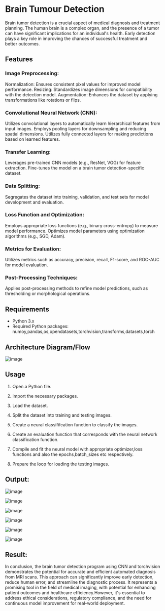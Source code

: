 
# Brain Tumour Detection

Brain tumor detection is a crucial aspect of medical diagnosis and treatment planning. 
The human brain is a complex organ, and the presence of a tumor can have significant implications for an individual's health. 
Early detection plays a key role in improving the chances of successful treatment and better outcomes.

## Features

### Image Preprocessing:

Normalization: Ensures consistent pixel values for improved model performance.
Resizing: Standardizes image dimensions for compatibility with the detection model.
Augmentation: Enhances the dataset by applying transformations like rotations or flips.

### Convolutional Neural Network (CNN):

Utilizes convolutional layers to automatically learn hierarchical features from input images.
Employs pooling layers for downsampling and reducing spatial dimensions.
Utilizes fully connected layers for making predictions based on learned features.

### Transfer Learning:

Leverages pre-trained CNN models (e.g., ResNet, VGG) for feature extraction.
Fine-tunes the model on a brain tumor detection-specific dataset.

### Data Splitting:

Segregates the dataset into training, validation, and test sets for model development and evaluation.

### Loss Function and Optimization:

Employs appropriate loss functions (e.g., binary cross-entropy) to measure model performance.
Optimizes model parameters using optimization algorithms (e.g., SGD, Adam).

### Metrics for Evaluation:

Utilizes metrics such as accuracy, precision, recall, F1-score, and ROC-AUC for model evaluation.

### Post-Processing Techniques:

Applies post-processing methods to refine model predictions, such as thresholding or morphological operations.

## Requirements

- Python 3.x
- Required Python packages: numoy,pandas,os,opendatasets,torchvision,transforms,datasets,torch

## Architecture Diagram/Flow

![image](https://github.com/SaiDarshan2003/Mini-Project/assets/94692595/95655b3b-4cc0-4b7b-919c-e89c27f2c0c6)


## Usage

1. Open a Python file.

2. Import the necessary packages.

3. Load the dataset.

4. Split the dataset into training and testing images.

5. Create a neural classififcation function to classify the images.

6. Create an evaluation function that corresponds with the neural network classification function.

7. Compile and fit the neural model with appropriate optimizer,loss functions and also the epochs,batch_sizes etc respectively.

8. Prepare the loop for loading the testing images.


## Output:

![image](https://github.com/SaiDarshan2003/Mini-Project/assets/94692595/a101f1f6-b042-4b62-aecd-17ce50e99aa2)

![image](https://github.com/SaiDarshan2003/Mini-Project/assets/94692595/8d518eb7-238f-4f01-b5c8-e22077614ce6)

![image](https://github.com/SaiDarshan2003/Mini-Project/assets/94692595/e6270987-8725-4585-a620-39e46499a4c7)

![image](https://github.com/SaiDarshan2003/Mini-Project/assets/94692595/7c4db580-b650-4516-ad91-6d645b728fd7)

![image](https://github.com/SaiDarshan2003/Mini-Project/assets/94692595/bee42948-7e75-4b52-8471-02a0637b311a)

![image](https://github.com/SaiDarshan2003/Mini-Project/assets/94692595/1ed0cbd7-1d6a-4e57-8a86-634cff42df34)


## Result:

In conclusion, the brain tumor detection program using CNN and torchvision demonstrates the potential for accurate and efficient automated diagnosis from MRI scans.
This approach can significantly improve early detection, reduce human error, and streamline the diagnostic process. It represents a promising tool in the field of medical imaging, 
with potential for enhancing patient outcomes and healthcare efficiency.However, it's essential to address ethical considerations, regulatory compliance, and the need for continuous
model improvement for real-world deployment.

